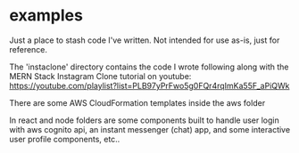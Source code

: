 # examples
Just a place to stash code I've written. Not intended for use as-is, just for reference.

The 'instaclone' directory contains the code I wrote following along with the MERN Stack Instagram Clone tutorial on youtube: https://youtube.com/playlist?list=PLB97yPrFwo5g0FQr4rqImKa55F_aPiQWk

There are some AWS CloudFormation templates inside the aws folder

In react and node folders are some components built to handle user login with aws cognito api, an instant messenger (chat) app, and some interactive user profile components, etc..
